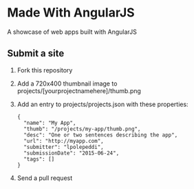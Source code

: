 # Made With AngularJS

A showcase of web apps built with AngularJS

## Submit a site

1. Fork this repository
2. Add a 720x400 thumbnail image to projects/[yourprojectnamehere]/thumb.png
3. Add an entry to projects/projects.json with these properties:

    ```
    {
      "name": "My App",
      "thumb": "/projects/my-app/thumb.png",
      "desc": "One or two sentences describing the app",
      "url": "http://myapp.com",
      "submitter": "lpolepeddi",
      "submissionDate": "2015-06-24",
      "tags": []
    }
    ```
4. Send a pull request